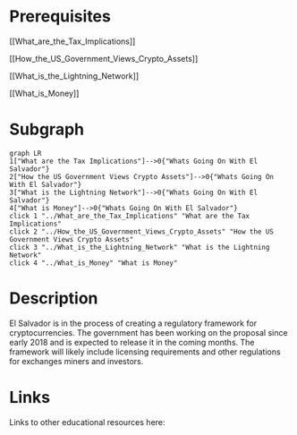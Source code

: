 # Prerequisites
[[What_are_the_Tax_Implications]]


[[How_the_US_Government_Views_Crypto_Assets]]


[[What_is_the_Lightning_Network]]


[[What_is_Money]]

# Subgraph

```mermaid
graph LR
1["What are the Tax Implications"]-->0{"Whats Going On With El Salvador"}
2["How the US Government Views Crypto Assets"]-->0{"Whats Going On With El Salvador"}
3["What is the Lightning Network"]-->0{"Whats Going On With El Salvador"}
4["What is Money"]-->0{"Whats Going On With El Salvador"}
click 1 "../What_are_the_Tax_Implications" "What are the Tax Implications"
click 2 "../How_the_US_Government_Views_Crypto_Assets" "How the US Government Views Crypto Assets"
click 3 "../What_is_the_Lightning_Network" "What is the Lightning Network"
click 4 "../What_is_Money" "What is Money"
```



# Description
  
El Salvador is in the process of creating a regulatory framework for cryptocurrencies. The government has been working on the proposal since early 2018 and is expected to release it in the coming months. The framework will likely include licensing requirements and other regulations for exchanges miners and investors.

# Links
Links to other educational resources here: